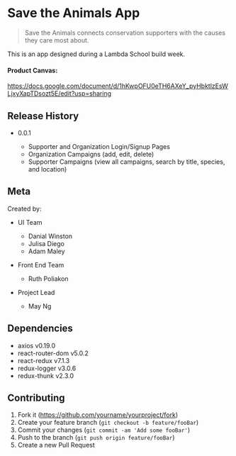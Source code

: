 # Save the Animals App

> Save the Animals connects conservation supporters with the causes they care most about.

This is an app designed during a Lambda School build week.

#### Product Canvas:

https://docs.google.com/document/d/1hKwpOFU0eTH6AXeY_pyHbktlzEsWLjxyXapTDsozt5E/edit?usp=sharing

## Release History

- 0.0.1

  - Supporter and Organization Login/Signup Pages
  - Organization Campaigns (add, edit, delete)
  - Supporter Campaigns (view all campaigns, search by title, species, and location)

## Meta

Created by:

- UI Team

  - Danial Winston
  - Julisa Diego
  - Adam Maley

- Front End Team

  - Ruth Poliakon

- Project Lead

  - May Ng

## Dependencies

- axios v0.19.0
- react-router-dom v5.0.2
- react-redux v7.1.3
- redux-logger v3.0.6
- redux-thunk v2.3.0

## Contributing

1. Fork it (<https://github.com/yourname/yourproject/fork>)
2. Create your feature branch (`git checkout -b feature/fooBar`)
3. Commit your changes (`git commit -am 'Add some fooBar'`)
4. Push to the branch (`git push origin feature/fooBar`)
5. Create a new Pull Request
